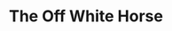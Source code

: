 ---
title: The Off White Horse
playwright: Adam H. Wells
student_written: true
season: In House
season_sort: 110
year: "11_12"
period: Autumn
venue:
  - New Theatre

comment: Not sure what season this officially fell into, I think it spilled over from the autumn

crew:
  - role: director
    name: Adam H. Wells

---